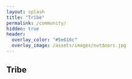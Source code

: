 ```yaml
---
layout: splash
title: "Tribe"
permalink: /community/
hidden: true
header:
  overlay_color: "#5e616c"
  overlay_image: /assets/images/outdoors.jpg
---
```


## Tribe
